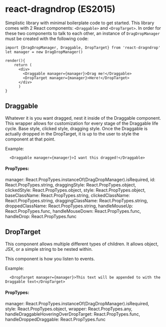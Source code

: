 # react-dragndrop (ES2015)

Simplistic library with minimal boilerplate code to get started. This library comes with 2 React components: `<Draggable>` and `<DropTarget>`. In order for these two components to talk to each other, an instance of `DragDropManager` must be created with the following code:

    import {DragDropManager, Draggable, DropTarget} from 'react-dragndrop'
    let manager = new DragDropManager()

    render(){
        return (
          <div>
            <Draggable manager={manager}>Drag me!</Draggable>
            <DropTarget manager={manager}>Here!</DropTarget>
          </div>
          )
    }


## Draggable
Whatever it is you want dragged, nest it inside of the Draggable component. This wrapper allows for customization for every stage of the Draggable life cycle. Base style, clicked style, dragging style. Once the Draggable is actually dropped in the DropTarget, it is up to the user to style the component at that point.

Example:

      <Draggable manager={manager}>I want this dragged!</Draggable>

#### PropTypes:
  manager: React.PropTypes.instanceOf(DragDropManager).isRequired,
  id: React.PropTypes.string,
  draggingStyle: React.PropTypes.object,
  clickedStyle: React.PropTypes.object,
  style: React.PropTypes.object,
  baseClassName: React.PropTypes.string,
  clickedClassName: React.PropTypes.string,
  draggingClassName: React.PropTypes.string,
  droppedClassName: React.PropTypes.string,
  handleMouseUp: React.PropTypes.func,
  handleMouseDown: React.PropTypes.func,
  handleDrop: React.PropTypes.func

## DropTarget
This component allows multiple different types of children. It allows object, JSX, or a simple string to be nested within.

This component is how you listen to events.

Example:

      <DropTarget manager={manager}>This text will be appended to with the Draggable text</DropTarget>

#### PropTypes:

manager: React.PropTypes.instanceOf(DragDropManager).isRequired,
style: React.PropTypes.object,
wrapper: React.PropTypes.any,
handleDraggableHoveringOverDropTarget: React.PropTypes.func,
handleDroppedDraggable: React.PropTypes.func
